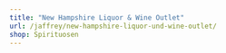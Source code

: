```yaml
---
title: "New Hampshire Liquor & Wine Outlet"
url: /jaffrey/new-hampshire-liquor-und-wine-outlet/
shop: Spirituosen
---
```

